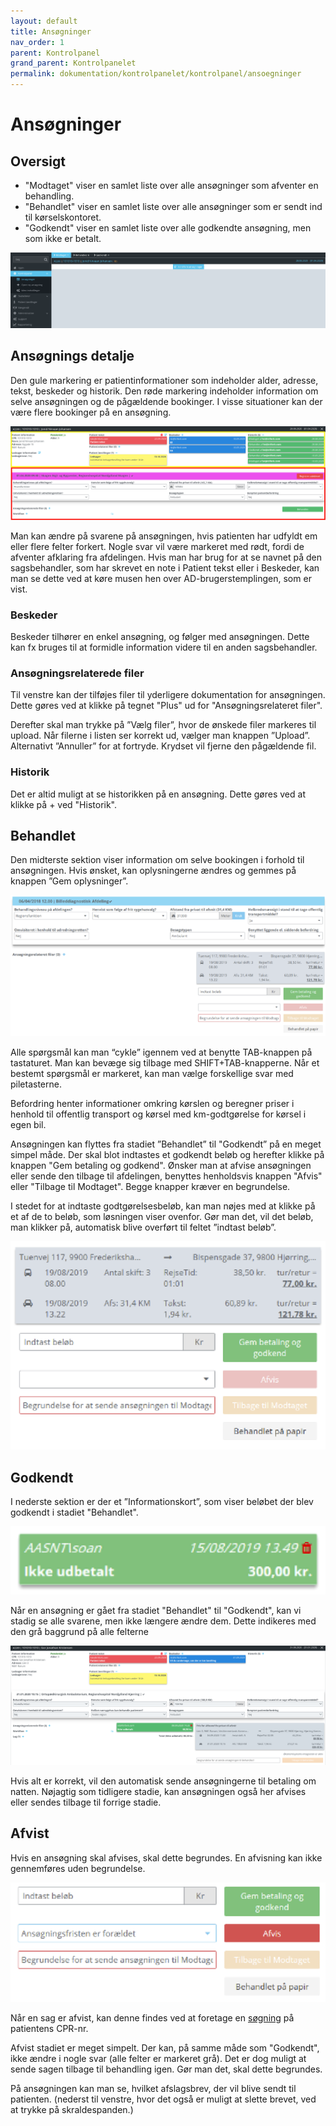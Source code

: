 ```yaml
---
layout: default
title: Ansøgninger
nav_order: 1
parent: Kontrolpanel
grand_parent: Kontrolpanelet
permalink: dokumentation/kontrolpanelet/kontrolpanel/ansoegninger
---
```


# Ansøgninger

## Oversigt

- "Modtaget" viser en samlet liste over alle ansøgninger som afventer en behandling.
- "Behandlet" viser en samlet liste over alle ansøgninger som er sendt ind til kørselskontoret.
- "Godkendt" viser en samlet liste over alle godkendte ansøgning, men som ikke er betalt.

![Ansøgningsliste](/assets/documentation/application-detail-select.png)

## Ansøgnings detalje

Den gule markering er patientinformationer som indeholder alder, adresse, tekst, beskeder og historik.
Den røde markering indeholder information om selve ansøgningen og de pågældende bookinger. I visse situationer kan der være flere bookinger på en ansøgning.

![Ansøgningsliste](/assets/documentation/application-detail-view.png)

Man kan ændre på svarene på ansøgningen, hvis patienten har udfyldt em eller flere felter forkert. Nogle svar vil være markeret med rødt, fordi de afventer afklaring fra afdelingen.
Hvis man har brug for at se navnet på den sagsbehandler, som har skrevet en note i Patient tekst eller i Beskeder, kan man se dette ved at køre musen hen over AD-brugerstemplingen, som er vist.

### Beskeder

Beskeder tilhører en enkel ansøgning, og følger med ansøgningen. Dette kan fx bruges til at formidle information videre til en anden sagsbehandler.

### Ansøgningsrelaterede filer

Til venstre kan der tilføjes filer til yderligere dokumentation for ansøgningen. Dette gøres ved at klikke på tegnet "Plus" ud for "Ansøgningsrelateret filer".

Derefter skal man trykke på ”Vælg filer”, hvor de ønskede filer markeres til upload. Når filerne i listen ser korrekt ud, vælger man knappen ”Upload”. Alternativt ”Annuller” for at fortryde. Krydset vil fjerne den pågældende fil.

### Historik

Det er altid muligt at se historikken på en ansøgning. Dette gøres ved at klikke på + ved "Historik".

## Behandlet

Den midterste sektion viser information om selve bookingen i forhold til ansøgningen. Hvis ønsket, kan oplysningerne ændres og gemmes på knappen ”Gem oplysninger”.

![Godkendt ansøgning](/assets/documentation/application-detail-booking-details.png)

Alle spørgsmål kan man “cykle” igennem ved at benytte TAB-knappen på tastaturet. Man kan bevæge sig tilbage med SHIFT+TAB-knapperne. Når et bestemt spørgsmål er markeret, kan man vælge forskellige svar med piletasterne.

Befordring henter informationer omkring kørslen og beregner priser i henhold til offentlig transport og kørsel med km-godtgørelse for kørsel i egen bil.

Ansøgningen kan flyttes fra stadiet ”Behandlet” til "Godkendt” på en meget simpel måde. Der skal blot indtastes et godkendt beløb og herefter klikke på knappen "Gem betaling og godkend".
Ønsker man at afvise ansøgningen eller sende den tilbage til afdelingen, benyttes henholdsvis knappen "Afvis" eller "Tilbage til Modtaget". Begge knapper kræver en begrundelse.

I stedet for at indtaste godtgørelsesbeløb, kan man nøjes med at klikke på et af de to beløb, som løsningen viser ovenfor. Gør man det, vil det beløb, man klikker på, automatisk blive overført til feltet ”indtast beløb”.

![Godkendt ansøgning](/assets/documentation/application-detail-payment.png)

## Godkendt

I nederste sektion er der et ”Informationskort”, som viser beløbet der blev godkendt i stadiet "Behandlet".

![Godkendt ansøgning](/assets/documentation/application-detail-payment-detail.png)

Når en ansøgning er gået fra stadiet "Behandlet" til "Godkendt", kan vi stadig se alle svarene, men ikke længere ændre dem. Dette indikeres med den grå baggrund på alle felterne

![Godkendt ansøgning](/assets/documentation/application-detail-approved.png)

Hvis alt er korrekt, vil den automatisk sende ansøgningerne til betaling om natten. Nøjagtig som tidligere stadie, kan ansøgningen også her afvises eller sendes tilbage til forrige stadie.

## Afvist

Hvis en ansøgning skal afvises, skal dette begrundes. En afvisning kan ikke gennemføres uden begrundelse.

![Godkendt ansøgning](/assets/documentation/application-detail-reject.png)

Når en sag er afvist, kan denne findes ved at foretage en [søgning](/dokumentation/kontrolpanelet#søgning) på patientens CPR-nr.

Afvist stadiet er meget simpelt. Der kan, på samme måde som "Godkendt", ikke ændre i nogle svar (alle felter er markeret grå).
Det er dog muligt at sende sagen tilbage til behandling igen. Gør man det, skal dette begrundes.

På ansøgningen kan man se, hvilket afslagsbrev, der vil blive sendt til patienten. (nederst til venstre, hvor det også er muligt at slette brevet, ved at trykke på skraldespanden.)
